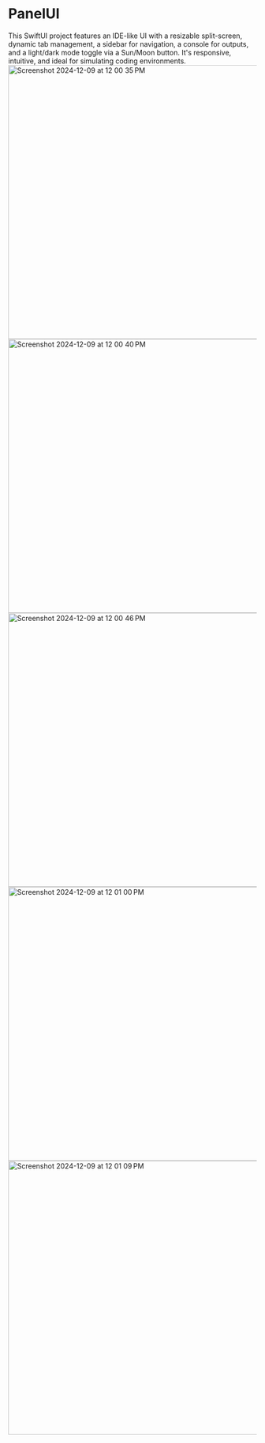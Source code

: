 # PanelUI
This SwiftUI project features an IDE-like UI with a resizable split-screen, dynamic tab management, a sidebar for navigation, a console for outputs, and a light/dark mode toggle via a Sun/Moon button. It's responsive, intuitive, and ideal for simulating coding environments. 
<img width="554" alt="Screenshot 2024-12-09 at 12 00 35 PM" src="https://github.com/user-attachments/assets/314fa8b4-21b0-4b53-aaf3-2f9cd4afc414">
<img width="554" alt="Screenshot 2024-12-09 at 12 00 40 PM" src="https://github.com/user-attachments/assets/86b5c4ff-9ec8-4a77-ae1b-79ace8ca84b0">
<img width="554" alt="Screenshot 2024-12-09 at 12 00 46 PM" src="https://github.com/user-attachments/assets/81958fa9-a73b-41a7-be68-b55c167a1d59">
<img width="554" alt="Screenshot 2024-12-09 at 12 01 00 PM" src="https://github.com/user-attachments/assets/b1ce9cd7-ad30-42a9-b687-2c02d192bb68">
<img width="554" alt="Screenshot 2024-12-09 at 12 01 09 PM" src="https://github.com/user-attachments/assets/29dc7d71-58a1-41da-ae97-238b384b7c9d">
